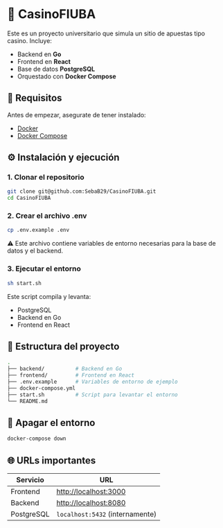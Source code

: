 # 🎰 CasinoFIUBA

Este es un proyecto universitario que simula un sitio de apuestas tipo casino. Incluye:

- Backend en **Go**
- Frontend en **React**
- Base de datos **PostgreSQL**
- Orquestado con **Docker Compose**

## 🚀 Requisitos

Antes de empezar, asegurate de tener instalado:

- [Docker](https://www.docker.com/)
- [Docker Compose](https://docs.docker.com/compose/)


## ⚙️ Instalación y ejecución

### 1. Clonar el repositorio

```bash
git clone git@github.com:SebaB29/CasinoFIUBA.git
cd CasinoFIUBA
```

### 2. Crear el archivo .env

```bash
cp .env.example .env
```

⚠️ Este archivo contiene variables de entorno necesarias para la base de datos y el backend.

### 3. Ejecutar el entorno

```bash
sh start.sh
```

Este script compila y levanta:
* PostgreSQL
* Backend en Go
* Frontend en React

## 📁 Estructura del proyecto

```bash
.
├── backend/          # Backend en Go
├── frontend/         # Frontend en React
├── .env.example      # Variables de entorno de ejemplo
├── docker-compose.yml
├── start.sh          # Script para levantar el entorno
└── README.md
```

## 🧼 Apagar el entorno

```bash
docker-compose down
```

## 🌐 URLs importantes

| Servicio   | URL                                   |
|------------|----------------------------------------|
| Frontend   | [http://localhost:3000](http://localhost:3000) |
| Backend    | [http://localhost:8080](http://localhost:8080) |
| PostgreSQL | `localhost:5432` (internamente)        |

